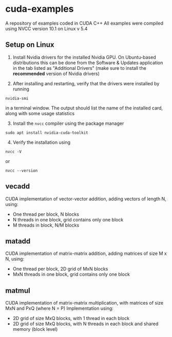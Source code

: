 # cuda-examples
A repository of examples coded in CUDA C++
All examples were compiled using NVCC version 10.1 on Linux v 5.4

## Setup on Linux

1) Install Nvidia drivers for the installed Nvidia GPU. On Ubuntu-based distributions this can be done from the Software & Updates application
in the tab listed as "Additional Drivers" (make sure to install the **recommended** version of Nvidia drivers)

2) After installing and restarting, verify that the drivers were installed by running 
```
nvidia-smi
```
in a terminal window. The output should list the name of the installed card, along with some usage statistics 

3) Install the ```nvcc``` compiler using the package manager
```
sudo apt install nvidia-cuda-toolkit
```

4) Verify the installation using
```
nvcc -V
```
or 
```
nvcc --version
```

## vecadd

CUDA implementation of vector-vector addition, adding vectors of length N, using:
* One thread per block, N blocks
* N threads in one block, grid contains only one block
* M threads in block, N/M blocks

## matadd

CUDA implementation of matrix-matrix addition, adding matrices of size M x N, using:
* One thread per block, 2D grid of MxN blocks
* MxN threads in one block, grid contains only one block

## matmul

CUDA implementation of matrix-matrix multiplication, with matrices of size MxN and PxQ (where N = P)
Implementation using:
* 2D grid of size MxQ blocks, with 1 thread in each block 
* 2D grid of size MxQ blocks, with N threads in each block and shared memory (block level)

